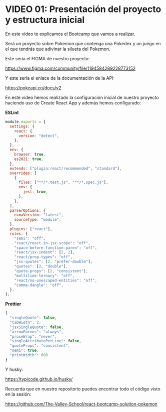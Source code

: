 # VIDEO 01: Presentación del proyecto y estructura inicial

En este vídeo te explicamos el Bootcamp que vamos a realizar.

Será un proyecto sobre Pokemon que contenga una Pokedex y un juego en el que tendrás que adivinar la silueta del Pokemon.

Este sería el FIGMA de nuestro proyecto:

<https://www.figma.com/community/file/1194584289228773152>

Y este sería el enlace de la documentación de la API:

<https://pokeapi.co/docs/v2>

En este vídeo hemos realizado la configuración inicial de nuestro proyecto haciendo uso de Create React App y además hemos configurado:

**ESLint**

```jsx
module.exports = {
  settings: {
    react: {
      version: "detect",
    },
  },
  env: {
    browser: true,
    es2021: true,
  },
  extends: ["plugin:react/recommended", "standard"],
  overrides: [
    {
      files: ["**/*.test.js", "**/*.spec.js"],
      env: {
        jest: true,
      },
    },
  ],
  parserOptions: {
    ecmaVersion: "latest",
    sourceType: "module",
  },
  plugins: ["react"],
  rules: {
    "semi": "off",
    "react/react-in-jsx-scope": "off",
    "space-before-function-paren": "off",
    "react/jsx-indent": [2, 2],
    "react/prop-types": "off",
    "jsx-quotes": [2, "prefer-double"],
    "quotes": [2, "double"],
    "quote-props": [2, "consistent"],
    "multiline-ternary": "off",
    "react/no-unescaped-entities": "off",
    "comma-dangle": "off",
  },
};
```

**Prettier**

```jsx
{
  "singleQuote": false,
  "tabWidth": 2,
  "jsxSingleQuote": false,
  "arrowParens": "always",
  "proseWrap": "never",
  "singleAttributePerLine": false,
  "quoteProps": "consistent",
  "semi": true,
  "printWidth": 600
}
```

Y husky:

<https://typicode.github.io/husky/>

Recuerda que en nuestro repositorio puedes encontrar todo el código visto en la sesión:

<https://github.com/The-Valley-School/react-bootcamp-solution-pokemon>
